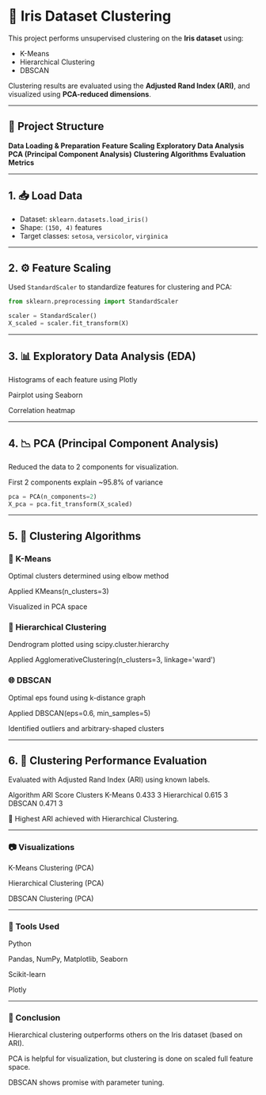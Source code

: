 # 🌸 Iris Dataset Clustering

This project performs unsupervised clustering on the **Iris dataset** using:
- K-Means
- Hierarchical Clustering
- DBSCAN

Clustering results are evaluated using the **Adjusted Rand Index (ARI)**, and visualized using **PCA-reduced dimensions**.

---

## 📂 Project Structure

**Data Loading & Preparation**
**Feature Scaling**
**Exploratory Data Analysis**
**PCA (Principal Component Analysis)**
**Clustering Algorithms**
**Evaluation Metrics**

---

## 1. 📥 Load Data

- Dataset: `sklearn.datasets.load_iris()`
- Shape: `(150, 4)` features
- Target classes: `setosa`, `versicolor`, `virginica`

---

## 2. ⚙️ Feature Scaling

Used `StandardScaler` to standardize features for clustering and PCA:

```python
from sklearn.preprocessing import StandardScaler

scaler = StandardScaler()
X_scaled = scaler.fit_transform(X)
```
---

## 3. 📊 Exploratory Data Analysis (EDA)

Histograms of each feature using Plotly

Pairplot using Seaborn

Correlation heatmap

---

## 4. 📉 PCA (Principal Component Analysis)

Reduced the data to 2 components for visualization.

First 2 components explain ~95.8% of variance

```python
pca = PCA(n_components=2)
X_pca = pca.fit_transform(X_scaled)
```
---

## 5. 🤖 Clustering Algorithms
### 📌 K-Means

Optimal clusters determined using elbow method

Applied KMeans(n_clusters=3)

Visualized in PCA space

### 🧬 Hierarchical Clustering

Dendrogram plotted using scipy.cluster.hierarchy

Applied AgglomerativeClustering(n_clusters=3, linkage='ward')

### 🌐 DBSCAN

Optimal eps found using k-distance graph

Applied DBSCAN(eps=0.6, min_samples=5)

Identified outliers and arbitrary-shaped clusters

---

## 6. 🧪 Clustering Performance Evaluation

Evaluated with Adjusted Rand Index (ARI) using known labels.

Algorithm	ARI Score	Clusters
K-Means	0.433	3
Hierarchical	0.615	3
DBSCAN	0.471	3

📌 Highest ARI achieved with Hierarchical Clustering.

---

### 📷 Visualizations
K-Means Clustering (PCA)

Hierarchical Clustering (PCA)

DBSCAN Clustering (PCA)

---

### 🚀 Tools Used

Python

Pandas, NumPy, Matplotlib, Seaborn

Scikit-learn

Plotly

---

### 📌 Conclusion

Hierarchical clustering outperforms others on the Iris dataset (based on ARI).

PCA is helpful for visualization, but clustering is done on scaled full feature space.

DBSCAN shows promise with parameter tuning.
